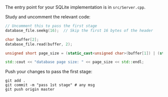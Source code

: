 The entry point for your SQLite implementation is in `src/Server.cpp`.

Study and uncomment the relevant code: 

```cpp
// Uncomment this to pass the first stage
database_file.seekg(16);  // Skip the first 16 bytes of the header

char buffer[2];
database_file.read(buffer, 2);

unsigned short page_size = (static_cast<unsigned char>(buffer[1]) | (static_cast<unsigned char>(buffer[0]) << 8));

std::cout << "database page size: " << page_size << std::endl;
```

Push your changes to pass the first stage:

```
git add .
git commit -m "pass 1st stage" # any msg
git push origin master
```
